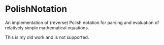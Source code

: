 # PolishNotation
An implementation of (reverse) Polish notation for parsing and evaluation of relatively simple mathematical equations.

This is my old work and is not supported.
